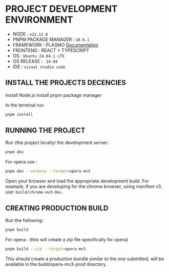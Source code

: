 # PROJECT DEVELOPMENT ENVIRONMENT

- NODE : `v22.12.0`
- PNPM PACKAGE MANAGER : `10.6.1`
- FRAMEWORK : PLASMO [Documentation](https://docs.plasmo.com/)
- FRONTEND : REACT + TYPESCRIPT
- OS : `Ubuntu 24.04.1 LTS`
- OS RELEASE : ` 24.04`
- IDE : `visual studio code`

## INSTALL THE PROJECTS DECENCIES

<!-- 'https://partner.microsoft.com/en-us/dashboard/microsoftedge/7c62f3e2-7f24-4ea8-a3b7-39ae0c92124d/packages/dashboard' -->

Install Node.js
Install pnpm package manager

In the terminal run

```bash
pnpm install
```

## RUNNING THE PROJECT

Run (the project locally) the development server:

```bash
pnpm dev
```

For opera use :

```bash
pnpm dev --verbose --target=opera-mv3
```

Open your browser and load the appropriate development build.
For example, if you are developing for the chrome browser, using manifest v3, use: `build/chrome-mv3-dev`.

## CREATING PRODUCTION BUILD

Run the following:

```bash
pnpm build
```

For opera : (this will create a zip file specifically for opera)

```bash
pnpm build --zip --target=opera-mv3
```

This should create a production bundle similar to the one submitted, will be available in the build/opera-mv3-prod directory.

